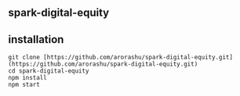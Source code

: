 ## spark-digital-equity

## installation

    git clone [https://github.com/arorashu/spark-digital-equity.git](https://github.com/arorashu/spark-digital-equity.git)
    cd spark-digital-equity
    npm install
    npm start
